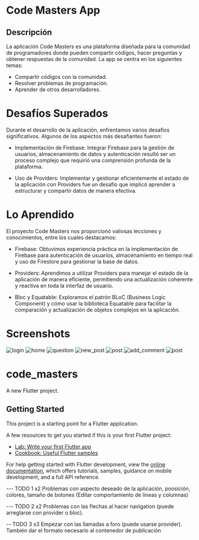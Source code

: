 # Code Masters App
## Descripción
La aplicación Code Masters es una plataforma diseñada para la comunidad de programadores donde pueden compartir códigos, hacer preguntas y obtener respuestas de la comunidad. La app se centra en los siguientes temas:

* Compartir códigos con la comunidad.
* Resolver problemas de programación.
* Aprender de otros desarrolladores.

# Desafíos Superados
Durante el desarrollo de la aplicación, enfrentamos varios desafíos significativos. Algunos de los aspectos más desafiantes fueron:

* Implementación de Firebase: Integrar Firebase para la gestión de usuarios, almacenamiento de datos y autenticación resultó ser un proceso complejo que requirió una comprensión profunda de la plataforma.

* Uso de Providers: Implementar y gestionar eficientemente el estado de la aplicación con Providers fue un desafío que implicó aprender a estructurar y compartir datos de manera efectiva.

# Lo Aprendido
El proyecto Code Masters nos proporcionó valiosas lecciones y conocimientos, entre los cuales destacamos:

* Firebase: Obtuvimos experiencia práctica en la implementación de Firebase para autenticación de usuarios, almacenamiento en tiempo real y uso de Firestore para gestionar la base de datos.

* Providers: Aprendimos a utilizar Providers para manejar el estado de la aplicación de manera eficiente, permitiendo una actualización coherente y reactiva en toda la interfaz de usuario.

* Bloc y Equatable: Exploramos el patrón BLoC (Business Logic Component) y cómo usar la biblioteca Equatable para facilitar la comparación y actualización de objetos complejos en la aplicación.

# Screenshots
![login](login.png)
![home](home_empty.png)
![question](ask_question.png)
![new_post](new_posts.png)
![post](post.png)
![add_comment](add_comment.png)
![post](post.png)

# code_masters

A new Flutter project.

## Getting Started

This project is a starting point for a Flutter application.

A few resources to get you started if this is your first Flutter project:

- [Lab: Write your first Flutter app](https://docs.flutter.dev/get-started/codelab)
- [Cookbook: Useful Flutter samples](https://docs.flutter.dev/cookbook)

For help getting started with Flutter development, view the
[online documentation](https://docs.flutter.dev/), which offers tutorials,
samples, guidance on mobile development, and a full API reference.


--- TODO 1 x2
    Problemas con aspecto deseado de la aplicación, poosición, colores, tamaño de botones
        (Editar comportamiento de lineas y columnas)

--- TODO 2 x2
    Problemas con las flechas al hacer navigation (puede arreglarse con provider o bloc).

-- TODO 3 x3 
    Empezar con las llamadas a foro (puede usarse provider). También dar el formato 
        necesario al contenedor de publicación
